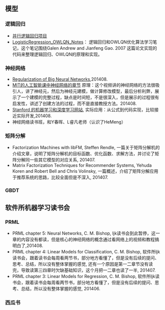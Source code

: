 ## 模型
### 逻辑回归
* [并行逻辑回归项目](https://github.com/strint/DML/tree/master/logistic_regression)
* [LogisticRegression_OWLQN_Notes](https://github.com/strint/LogisticRegression_OWLQN_Notes)：
逻辑回归和OWLQN优化算法学习笔记，这个笔记围绕Galen Andrew and Jianfeng Gao. 2007 这篇论文实现的代码来整理逻辑回归、OWLQN的原理和实现。

### 神经网络
* [Regularization of Big Neural Networks](https://www.youtube.com/watch?v=J24dYobuOsI),201408.
* [MIT的人工智能课中神经网络的章节](https://www.youtube.com/watch?v=q0pm3BrIUFo) 原理：这个视频讲的神经网络的方法很吸引人，讲了神经元，然后为神经元建模，做计算修改模型，最后分析利弊，展示了一个建模的完整过程，缺点是时间短，不是很深入，但是展示的过程很有启发性，讲述了创建方法的过程，而不是直接教授方法。201408.
* [Stanford 的机器学习和深度学习网站](http://ufldl.stanford.edu/wiki/index.php/Backpropagation_Algorithm),  实际应用：从公式到代码实现，比较接近实际开发,201408.
* 神经网络读书班，和Y春晖、L睿凡老师（认识了HeMeng）

### 矩阵分解
* Factorization Machines with libFM, Steffen Rendle, 一篇关于矩阵分解机的介绍文章，说明了矩阵分解机的目标函数、优化函数、求解方法，并讨论了矩阵分解同一些其它模型的对应关系, 201407.
* Matrix Factorization Techniques for Recommender Systems, Yehuda Koren and Robert Bell and Chris Volinsky, 一篇概述，介绍了矩阵分解应用于推荐系统的思路，比较全面但是不深入, 201407.

### GBDT

## 软件所机器学习读书会
### PRML
* PRML chapter 5: Neural Networks, C. M. Bishop, ljk读书会到此暂停，这一章的内容没有都读，但是核心的神经网络的概念通过看网络上的视频和教程搞明白了,201408.
* PRML chapter 4: Linear Models for Classification, C. M. Bishop, 软件所ljk读书会，跟着读书会每周看两节书，部分地方看懂了，但是没有后续的提问、思考、总结，所以没有整体掌握的感觉, 还有一个原因是第一二章节没有读完，导致读第三四章时欠缺基础知识，这个月把一二章也读了一半, 201407.
* PRML chapter 3: Linear Models for Regression, C. M. Bishop, 软件所ljk读书会，跟着读书会每周看两节书，部分地方看懂了，但是没有后续的提问、思考、总结，所以没有整体掌握的感觉, 201406.

### 西瓜书
